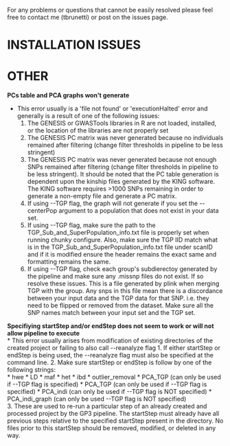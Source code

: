 For any problems or questions that cannot be easily resolved please feel free to contact me (tbrunetti) or post on the issues page.

# INSTALLATION ISSUES



# OTHER
__PCs table and PCA graphs won't generate__
  * This error usually is a 'file not found' or 'executionHalted' error and generally is a result of one of the following issues:  
	1.  The GENESIS or GWASTools libraries in R are not loaded, installed, or the location of the libraries are not properly set
	2.  The GENESIS PC matrix was never generated because no individuals remained after filtering (change filter thresholds in pipeline to be less stringent)
	3.  The GENESIS PC matrix was never generated because not enough SNPs remained after filtering (change filter thresholds in pipeline to be less stringent).  It should be noted that the PC table generation is dependent upon the kinship files generated by the KING software.  The KING software requires >1000 SNPs remaining in order to generate a non-empty file and generate a PC matrix.
	4.  If using --TGP flag, the graph will not generate if you set the --centerPop argument to a population that does not exist in your data set.
	5.  If using --TGP flag, make sure the path to the TGP_Sub_and_SuperPopulation_info.txt file is properly set when running chunky configure.  Also, make sure the TGP IID match what is in the TGP_Sub_and_SuperPopulation_info.txt file under scanID and if it is modified ensure the header remains the exact same and formatting remains the same.
	6.  If using --TGP flag, check each group's subdierectoy generated by the pipeline and make sure any .missnp files do not exist.  If so resolve these issues.  This is a file generated by plink when merging TGP with the group.  Any snps in this file mean there is a discordance between your input data and the TGP data for that SNP.  i.e. they need to be flipped or removed from the dataset.  Make sure all the SNP names match between your input set and the TGP set.

__Specifiying startStep and/or endStep does not seem to work or will not allow pipeline to execute__  
	* This error usually arises from modification of existing directories of the created project or failing to also call --reanalyze flag
	1.  If either startStep or endStep is being used, the --reanalyze flag must also be specified at the command line.
	2.  Make sure startStep or endStep is follow by one of the following strings:  
		* hwe
		* LD
		* maf
		* het
		* ibd
		* outlier_removal
		* PCA_TGP (can only be used if --TGP flag is specified)
		* PCA_TGP (can only be used if --TGP flag is specified)
		* PCA_indi (can only be used if --TGP flag is NOT specified)
		* PCA_indi_graph (can only be used --TGP flag is NOT specified)  
	3.  These are used to re-run a particular step of an already created and processed project by the GP3 pipeline.  The startStep must already have all previous steps relative to the specified startStep present in the directory.  No files prior to this startStep should be removed, modified, or deleted in any way.
